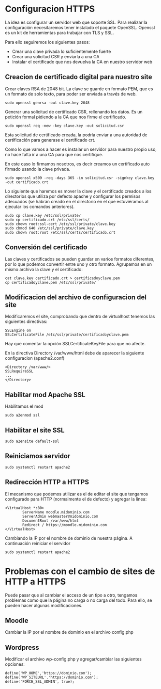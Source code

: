 # Configuracion HTTPS

La idea es configurar un servidor web que soporte SSL. Para realizar la configuración necesitaremos tener instalado el paquete OpenSSL. Openssl es un kit de herramientas para trabajar con TLS y SSL.

Para ello seguiremos los siguientes pasos:
* Crear una clave privada lo suficientemente fuerte
* Crear una solicitud CSR y enviarla a una CA
* Instalar el certificado que nos devuelva la CA en nuestro servidor web


## Creacion de certificado digital para nuestro site

Crear claves RSA de 2048 bit. La clave se guarde en formato PEM, que es un formato de solo texto,
para poder ser enviada a través de web.

```
sudo openssl genrsa -out clave.key 2048
```
Generar una solicitud de certificado CSR, rellenando los datos. Es un petición formal pidiendo
a la CA que nos firme el certificado.
```
sudo openssl req -new -key clave.key -out solicitud.csr
```
Esta solicitud de certificado creada, la podría enviar a una autoridad de certificación para generase el
certificado crt. 

Como lo que vamos a hacer es instalar un servidor para nuestro propio uso, no hace falta ir a una CA
para que nos certifique.

En este caso lo firmamos nosotros, es decir creamos un certificado auto firmado usando
la clave privada.
```
sudo openssl x509 -req -days 365 -in solicitud.csr -signkey clave.key -out certificado.crt
```
Lo siguiente que haremos es mover la clave y el certificado creados a los directorios que utiliza por
defecto apache y configurar los permisos adecuados (se habrán creado en el directorio en el que
estuviéramos al ejecutar los comandos anteriores).
```
sudo cp clave.key /etc/ssl/private/
sudo cp certificado.crt /etc/ssl/certs/
sudo chown root:ssl-cert /etc/ssl/private/clave.key
sudo chmod 640 /etc/ssl/private/clave.key
sudo chown root:root /etc/ssl/certs/certificado.crt 
```
## Conversión del certificado

Las claves y certificados se pueden guardar en varios formatos diferentes, por lo que podemos 
convertir entre uno y otro formato. Agrupamos en un mismo archivo la clave y el certificado:

```
cat clave.key certificado.crt > certificadoyclave.pem
cp certificadoyclave.pem /etc/ssl/private/
```
## Modificacion del archivo de configuracion del site

Modificaremos el site, comprobando que dentro de virtualhost tenemos las siguientes
directivas:
```
SSLEngine on
SSLCertificateFile /etc/ssl/private/certificadoyclave.pem
```
Hay que comentar la opción SSLCertificateKeyFile para que no afecte.

En la directiva Directory /var/www/html debe de aparecer la siguiente configuracion (apache2.conf)
```
<Directory /var/www/>
SSLRequireSSL
...
</Directory>
```
## Habilitar mod Apache SSL

Habilitamos el mod 
```
sudo a2enmod ssl
```
## Habilitar el site SSL
```
sudo a2ensite default-ssl
```
## Reiniciamos servidor
```
sudo systemctl restart apache2
```
## Redirección HTTP a HTTPS

El mecanismo que podemos utilizar es el de editar el site que tengamos configurado para HTTP (normalmente el de defecto) y agregar la línea:

```
<VirtualHost *:80>
        ServerName moodle.midominio.com
        ServerAdmin webmaster@midominio.com
        DocumentRoot /var/www/html
        Redirect / https://moodle.midominio.com
</VirtualHost>

```
Cambiando la IP por el nombre de dominio de nuestra página.
A continuación reiniciar el servidor 

```
sudo systemctl restart apache2
```
# Problemas con el cambio de sites de HTTP a HTTPS
Puede pasar que al cambiar el acceso de un tipo a otro, tengamos problemas como que la página no carga o no carga del todo. Para ello, se pueden hacer algunas modificaciones.
## Moodle
Cambiar la IP por el nombre de dominio en el archivo config.php
## Wordpress
Modificar el archivo wp-config.php y agregar/cambiar las siguientes opciones:
```
define('WP_HOME','https://dominio.com');
define('WP_SITEURL','https://dominio.com');
define('FORCE_SSL_ADMIN', true);
```
